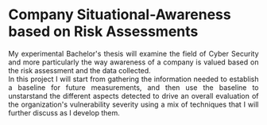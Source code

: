 # Company Situational-Awareness based on Risk Assessments
<div align="justify">
My experimental Bachelor's thesis will examine the field of Cyber Security and more particularly the way
awareness of a company is valued based on the risk assessment and the data collected.<br/>
In this project I will start from gathering the information needed to establish a baseline for future measurements,
and then use the baseline to unstarstand the different aspects detected to drive an overall evaluation of the
organization's vulnerability severity using a mix of techniques that I will further discuss as I develop them.
</div>